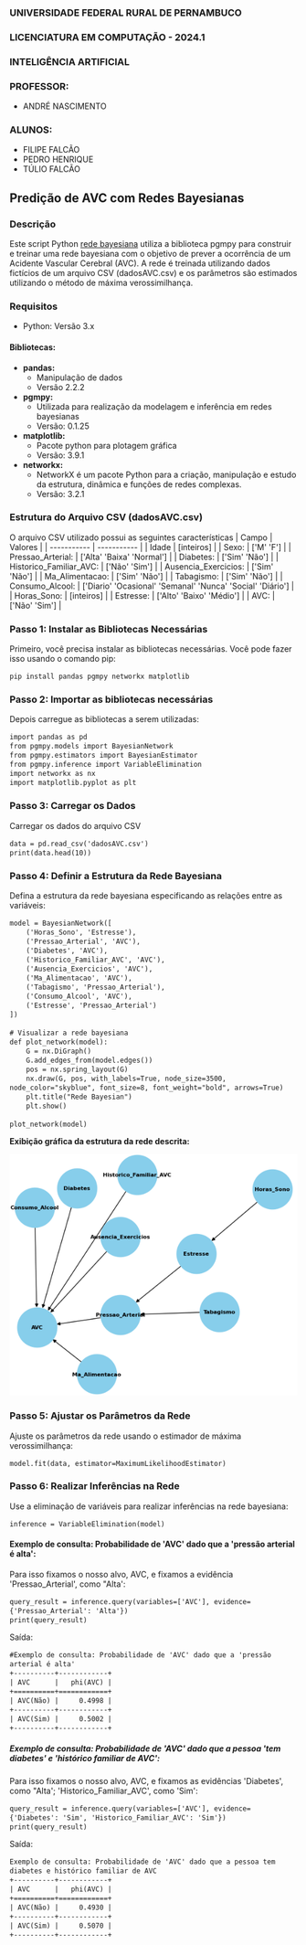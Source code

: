 ### UNIVERSIDADE FEDERAL RURAL DE PERNAMBUCO
### LICENCIATURA EM COMPUTAÇÃO - 2024.1
### INTELIGÊNCIA ARTIFICIAL
### PROFESSOR:
- ANDRÉ NASCIMENTO
### ALUNOS:
- FILIPE FALCÃO
- PEDRO HENRIQUE
- TÚLIO FALCÃO


## Predição de AVC com Redes Bayesianas

### Descrição
Este script Python [rede bayesiana](redebayes.py) utiliza a biblioteca pgmpy para construir e treinar uma rede bayesiana com o objetivo de prever a ocorrência de um Acidente Vascular Cerebral (AVC). A rede é treinada utilizando dados fictícios de um arquivo CSV (dadosAVC.csv) e os parâmetros são estimados utilizando o método de máxima verossimilhança.

### Requisitos
- Python: Versão 3.x
#### Bibliotecas:
- **pandas:**
    - Manipulação de dados
    - Versão 2.2.2
- **pgmpy:**
    - Utilizada para realização da modelagem e inferência em redes bayesianas
    - Versão: 0.1.25
- **matplotlib:**
    - Pacote python para plotagem gráfica
    - Versão: 3.9.1                                                     
- **networkx:**
    - NetworkX é um pacote Python para a criação, manipulação e estudo da estrutura, dinâmica e funções de redes complexas.
    - Versão: 3.2.1
        
### Estrutura do Arquivo CSV (dadosAVC.csv)
O arquivo CSV utilizado possui as seguintes características
| Campo | Valores |
| ----------- | ----------- |
| Idade | [inteiros] |
| Sexo: | ['M' 'F'] |
| Pressao_Arterial: | ['Alta' 'Baixa' 'Normal'] |
| Diabetes: | ['Sim' 'Não'] |
| Historico_Familiar_AVC: | ['Não' 'Sim'] |
| Ausencia_Exercicios: | ['Sim' 'Não'] |
| Ma_Alimentacao: | ['Sim' 'Não'] |
| Tabagismo: | ['Sim' 'Não'] |
| Consumo_Alcool: | ['Diario' 'Ocasional' 'Semanal' 'Nunca' 'Social' 'Diário'] |
| Horas_Sono: | [inteiros] |
| Estresse: | ['Alto' 'Baixo' 'Médio'] |
| AVC: | ['Não' 'Sim'] |

### Passo 1: Instalar as Bibliotecas Necessárias
Primeiro, você precisa instalar as bibliotecas necessárias. Você pode fazer isso usando o comando pip:

    pip install pandas pgmpy networkx matplotlib

### Passo 2: Importar as bibliotecas necessárias
Depois carregue as bibliotecas a serem utilizadas:

    import pandas as pd
    from pgmpy.models import BayesianNetwork
    from pgmpy.estimators import BayesianEstimator
    from pgmpy.inference import VariableElimination
    import networkx as nx
    import matplotlib.pyplot as plt

### Passo 3: Carregar os Dados
Carregar os dados do arquivo CSV

    data = pd.read_csv('dadosAVC.csv')
    print(data.head(10))

### Passo 4: Definir a Estrutura da Rede Bayesiana
Defina a estrutura da rede bayesiana especificando as relações entre as variáveis:

    model = BayesianNetwork([
        ('Horas_Sono', 'Estresse'),
        ('Pressao_Arterial', 'AVC'),
        ('Diabetes', 'AVC'),
        ('Historico_Familiar_AVC', 'AVC'),
        ('Ausencia_Exercicios', 'AVC'),
        ('Ma_Alimentacao', 'AVC'),
        ('Tabagismo', 'Pressao_Arterial'),
        ('Consumo_Alcool', 'AVC'),
        ('Estresse', 'Pressao_Arterial')
    ])

    # Visualizar a rede bayesiana
    def plot_network(model):
        G = nx.DiGraph()
        G.add_edges_from(model.edges())
        pos = nx.spring_layout(G)
        nx.draw(G, pos, with_labels=True, node_size=3500, node_color="skyblue", font_size=8, font_weight="bold", arrows=True)
        plt.title("Rede Bayesian")
        plt.show()
    
    plot_network(model)

**Exibição gráfica da estrutura da rede descrita:**

![rede bayesiana](rede_bayes.png)

### Passo 5: Ajustar os Parâmetros da Rede
Ajuste os parâmetros da rede usando o estimador de máxima verossimilhança:

    model.fit(data, estimator=MaximumLikelihoodEstimator)

### Passo 6: Realizar Inferências na Rede
Use a eliminação de variáveis para realizar inferências na rede bayesiana:

    inference = VariableElimination(model)

#### Exemplo de consulta: Probabilidade de 'AVC' dado que a 'pressão arterial é alta':
Para isso fixamos o nosso alvo, AVC, e fixamos a evidência 'Pressao_Arterial', como "Alta':
    
    query_result = inference.query(variables=['AVC'], evidence={'Pressao_Arterial': 'Alta'})
    print(query_result)
Saída:
    
    #Exemplo de consulta: Probabilidade de 'AVC' dado que a 'pressão arterial é alta'
    +----------+------------+
    | AVC      |   phi(AVC) |
    +==========+============+
    | AVC(Não) |     0.4998 |
    +----------+------------+
    | AVC(Sim) |     0.5002 |
    +----------+------------+    

##### Exemplo de consulta: Probabilidade de 'AVC' dado que a pessoa 'tem diabetes' e 'histórico familiar de AVC':
Para isso fixamos o nosso alvo, AVC, e fixamos as evidências 'Diabetes', como "Alta'; 'Historico_Familiar_AVC', como 'Sim':

    query_result = inference.query(variables=['AVC'], evidence={'Diabetes': 'Sim', 'Historico_Familiar_AVC': 'Sim'})
    print(query_result)

Saída:

    Exemplo de consulta: Probabilidade de 'AVC' dado que a pessoa tem diabetes e histórico familiar de AVC
    +----------+------------+
    | AVC      |   phi(AVC) |
    +==========+============+
    | AVC(Não) |     0.4930 |
    +----------+------------+
    | AVC(Sim) |     0.5070 |
    +----------+------------+
